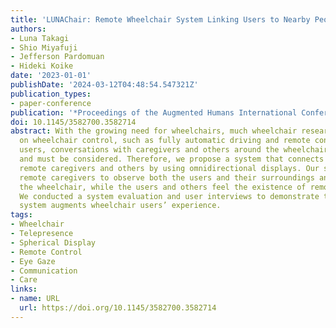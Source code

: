 ```yaml
---
title: 'LUNAChair: Remote Wheelchair System Linking Users to Nearby People and Assistants'
authors:
- Luna Takagi
- Shio Miyafuji
- Jefferson Pardomuan
- Hideki Koike
date: '2023-01-01'
publishDate: '2024-03-12T04:48:54.547321Z'
publication_types:
- paper-conference
publication: '*Proceedings of the Augmented Humans International Conference 2023*'
doi: 10.1145/3582700.3582714
abstract: With the growing need for wheelchairs, much wheelchair research has focused
  on wheelchair control, such as fully automatic driving and remote control. For wheelchair
  users, conversations with caregivers and others around the wheelchair are also important
  and must be considered. Therefore, we propose a system that connects the users to
  remote caregivers and others by using omnidirectional displays. Our system allows
  remote caregivers to observe both the users and their surroundings and to control
  the wheelchair, while the users and others feel the existence of remote caregivers.
  We conducted a system evaluation and user interviews to demonstrate that the proposed
  system augments wheelchair users’ experience.
tags:
- Wheelchair
- Telepresence
- Spherical Display
- Remote Control
- Eye Gaze
- Communication
- Care
links:
- name: URL
  url: https://doi.org/10.1145/3582700.3582714
---
```

